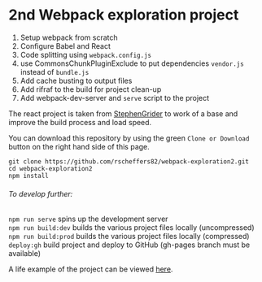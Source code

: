 # 2nd Webpack exploration project

1. Setup webpack from scratch
2. Configure Babel and React
3. Code splitting using `webpack.config.js`
4. use CommonsChunkPluginExclude to put dependencies `vendor.js` instead of `bundle.js`
5. Add cache busting to output files
6. Add rifraf to the build for project clean-up
7. Add webpack-dev-server and `serve` script to the project

The react project is taken from [StephenGrider](https://github.com/StephenGrider/WebpackProject) to work of a base and improve the build process and load speed.

You can download this repository by using the green `Clone or Download` button on the right hand side of this page.

```
git clone https://github.com/rscheffers82/webpack-exploration2.git
cd webpack-exploration2
npm install
```

###### To develop further:

`npm run serve` spins up the development server<br />
`npm run build:dev` builds the various project files locally (uncompressed)<br />
`npm run build:prod` builds the various project files locally (compressed)<br />
`deploy:gh` build project and deploy to GitHub (gh-pages branch must be available)<br />

A life example of the project can be viewed [here](https://rscheffers82.github.io/webpack-exploration2/dist).
